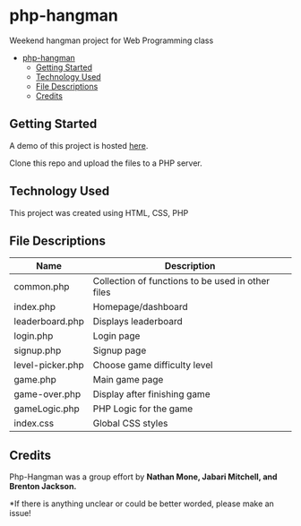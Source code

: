 # php-hangman

Weekend hangman project for Web Programming class

- [php-hangman](#php-hangman)
  - [Getting Started](#getting-started)
  - [Technology Used](#technology-used)
  - [File Descriptions](#file-descriptions)
  - [Credits](#credits)

## Getting Started

A demo of this project is hosted [here](codd.cs.gsu.edu/~bjackson66/pw/project1/index.php).

Clone this repo and upload the files to a PHP server.

## Technology Used

This project was created using HTML, CSS, PHP

## File Descriptions

| Name             | Description                                       |
| ---------------- | ------------------------------------------------- |
| common.php       | Collection of functions to be used in other files |
| index.php        | Homepage/dashboard                                |
| leaderboard.php  | Displays leaderboard                              |
| login.php        | Login page                                        |
| signup.php       | Signup page                                       |
| level-picker.php | Choose game difficulty level                      |
| game.php         | Main game page                                    |
| game-over.php    | Display after finishing game                      |
| gameLogic.php    | PHP Logic for the game                            |
| index.css        | Global CSS styles                                 |

## Credits

Php-Hangman was a group effort by **Nathan Mone, Jabari Mitchell, and Brenton Jackson.**

\*If there is anything unclear or could be better worded, please make an issue!
